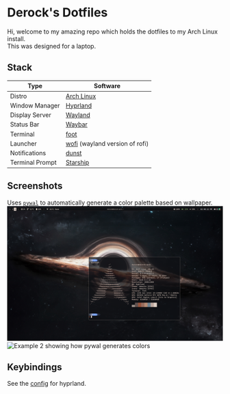 # Derock's Dotfiles

Hi, welcome to my amazing repo which holds the dotfiles to my Arch Linux install.  
This was designed for a laptop.

## Stack
|Type |Software|
|-|-|
|Distro|[Arch Linux](https://archlinux.org/)|
|Window Manager|[Hyprland](https://hyprland.org/)|
|Display Server|[Wayland](https://wayland.freedesktop.org)|
|Status Bar|[Waybar](https://github.com/Alexays/Waybar)|
|Terminal|[foot](https://codeberg.org/dnkl/foot)|
|Launcher|[wofi](https://hg.sr.ht/~scoopta/wofi) (wayland version of rofi)|
|Notifications|[dunst](https://dunst-project.org)|
|Terminal Prompt|[Starship](https://starship.rs)|

## Screenshots
Uses [`pywal`](https://github.com/dylanaraps/pywal) to automatically generate a color palette based on wallpaper.
![Example 1 showing cool black hole background with neofetch](./images/001.png)
![Example 2 showing how pywal generates colors](./images/002.png)

## Keybindings
See the [config](./.config/hypr/hyprland.conf) for hyprland.
